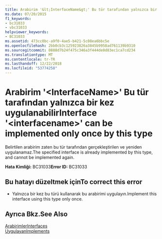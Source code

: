 ```yaml
---
title: Arabirim '&lt;InterfaceName&gt;' Bu tür tarafından yalnızca bir kez uygulanabilir
ms.date: 07/20/2015
f1_keywords:
- bc31033
- vbc31033
helpviewer_keywords:
- BC31033
ms.assetid: 473cc0bc-a9f0-4ae5-b421-5c08ea6bbc5e
ms.openlocfilehash: 2bb0cb3c125923826a3845b9958ad761139b9310
ms.sourcegitcommit: 0888d7b24f475c346a3f444de8d83ec1ca7cd234
ms.translationtype: MT
ms.contentlocale: tr-TR
ms.lasthandoff: 12/22/2018
ms.locfileid: "53774258"
---
```

# <a name="interface-ltinterfacenamegt-can-be-implemented-only-once-by-this-type"></a><span data-ttu-id="8892a-102">Arabirim '&lt;InterfaceName&gt;' Bu tür tarafından yalnızca bir kez uygulanabilir</span><span class="sxs-lookup"><span data-stu-id="8892a-102">Interface '&lt;interfacename&gt;' can be implemented only once by this type</span></span>
<span data-ttu-id="8892a-103">Belirtilen arabirim zaten bu tür tarafından gerçekleştirilen ve yeniden uygulanamaz.</span><span class="sxs-lookup"><span data-stu-id="8892a-103">The specified interface is already implemented by this type, and cannot be implemented again.</span></span>  
  
 <span data-ttu-id="8892a-104">**Hata Kimliği:** BC31033</span><span class="sxs-lookup"><span data-stu-id="8892a-104">**Error ID:** BC31033</span></span>  
  
## <a name="to-correct-this-error"></a><span data-ttu-id="8892a-105">Bu hatayı düzeltmek için</span><span class="sxs-lookup"><span data-stu-id="8892a-105">To correct this error</span></span>  
  
-   <span data-ttu-id="8892a-106">Yalnızca bir kez bu türü kullanarak bu arabirimi uygulayın.</span><span class="sxs-lookup"><span data-stu-id="8892a-106">Implement this interface using this type only once.</span></span>  
  
## <a name="see-also"></a><span data-ttu-id="8892a-107">Ayrıca Bkz.</span><span class="sxs-lookup"><span data-stu-id="8892a-107">See Also</span></span>  
 [<span data-ttu-id="8892a-108">Arabirimler</span><span class="sxs-lookup"><span data-stu-id="8892a-108">Interfaces</span></span>](../../visual-basic/programming-guide/language-features/interfaces/index.md)  
 [<span data-ttu-id="8892a-109">Uygulayan</span><span class="sxs-lookup"><span data-stu-id="8892a-109">Implements</span></span>](../../visual-basic/language-reference/statements/implements-clause.md)
